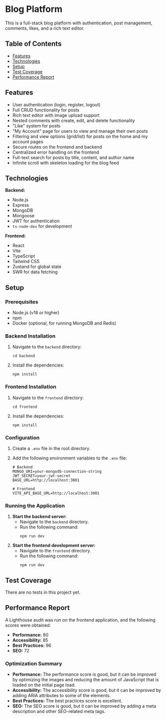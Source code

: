 # Blog Platform

This is a full-stack blog platform with authentication, post management, comments, likes, and a rich text editor.

## Table of Contents

- [Features](#features)
- [Technologies](#technologies)
- [Setup](#setup)
- [Test Coverage](#test-coverage)
- [Performance Report](#performance-report)

## Features

- User authentication (login, register, logout)
- Full CRUD functionality for posts
- Rich text editor with image upload support
- Nested comments with create, edit, and delete functionality
- "Like" system for posts
- "My Account" page for users to view and manage their own posts
- Filtering and view options (grid/list) for posts on the home and my account pages
- Secure routes on the frontend and backend
- Centralized error handling on the frontend
- Full-text search for posts by title, content, and author name
- Infinite scroll with skeleton loading for the blog feed

## Technologies

**Backend:**

- Node.js
- Express
- MongoDB
- Mongoose
- JWT for authentication
- `ts-node-dev` for development

**Frontend:**

- React
- Vite
- TypeScript
- Tailwind CSS
- Zustand for global state
- SWR for data fetching

## Setup

### Prerequisites

- Node.js (v18 or higher)
- npm
- Docker (optional, for running MongoDB and Redis)

### Backend Installation

1.  Navigate to the `backend` directory:
    ```
    cd backend
    ```
2.  Install the dependencies:
    ```
    npm install
    ```

### Frontend Installation

1.  Navigate to the `frontend` directory:
    ```
    cd frontend
    ```
2.  Install the dependencies:
    ```
    npm install
    ```

### Configuration

1.  Create a `.env` file in the root directory.
2.  Add the following environment variables to the `.env` file:

    ```
    # Backend
    MONGO_URI=your-mongodb-connection-string
    JWT_SECRET=your-jwt-secret
    BASE_URL=http://localhost:3001

    # Frontend
    VITE_API_BASE_URL=http://localhost:3001
    ```

### Running the Application

1.  **Start the backend server:**
    -   Navigate to the `backend` directory.
    -   Run the following command:
        ```
        npm run dev
        ```
2.  **Start the frontend development server:**
    -   Navigate to the `frontend` directory.
    -   Run the following command:
        ```
        npm run dev
        ```

## Test Coverage

There are no tests in this project yet.

## Performance Report

A Lighthouse audit was run on the frontend application, and the following scores were obtained:

- **Performance:** 80
- **Accessibility:** 85
- **Best Practices:** 96
- **SEO:** 72

### Optimization Summary

- **Performance:** The performance score is good, but it can be improved by optimizing the images and reducing the amount of JavaScript that is loaded on the initial page load.
- **Accessibility:** The accessibility score is good, but it can be improved by adding ARIA attributes to some of the elements.
- **Best Practices:** The best practices score is excellent.
- **SEO:** The SEO score is good, but it can be improved by adding a meta description and other SEO-related meta tags.

